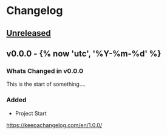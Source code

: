 # Changelog

## [Unreleased](https://github.com/{{cookiecutter.github_user}}/{{cookiecutter.project_name}}/v0.0.0...refs/heads/master)
<!-- Dont forget to update the Unreleased compare version to latest release tag -->
<!-- Copy paste release notes below here -->

## v0.0.0 - {% now 'utc', '%Y-%m-%d' %}

### Whats Changed in v0.0.0

This is the start of something....

### Added

- Project Start

<https://keepachangelog.com/en/1.0.0/>
